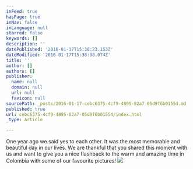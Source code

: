 ```yaml
---
inFeed: true
hasPage: true
inNav: false
inLanguage: null
starred: false
keywords: []
description: ''
datePublished: '2016-01-17T15:38:23.153Z'
dateModified: '2016-01-17T15:38:08.074Z'
title: ''
author: []
authors: []
publisher:
  name: null
  domain: null
  url: null
  favicon: null
sourcePath: _posts/2016-01-17-cebc6375-4cf9-4895-82a7-05d9f6b01554.md
published: true
url: cebc6375-4cf9-4895-82a7-05d9f6b01554/index.html
_type: Article

---
```

One year ago we said yes to each other. It was the most memorable and beautiful day in our lives. We are thankful that you shared this moment with us and want to give you a nice flashback to the warm and amazing time in Colombia with some of our favourite pictures!  ![](https://the-grid-user-content.s3-us-west-2.amazonaws.com/f4057b46-c74a-4164-9481-8725959d478f.jpg)